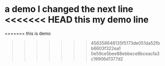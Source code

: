a demo
I changed the next line
<<<<<<< HEAD
this my demo line
=======
=======
this is demo 
>>>>>>> 456358648135f5173de051da52fbb6603f322ea1
>>>>>>> 0e59ce5bee88ebbece8bceacfa3c19906d1377d2
